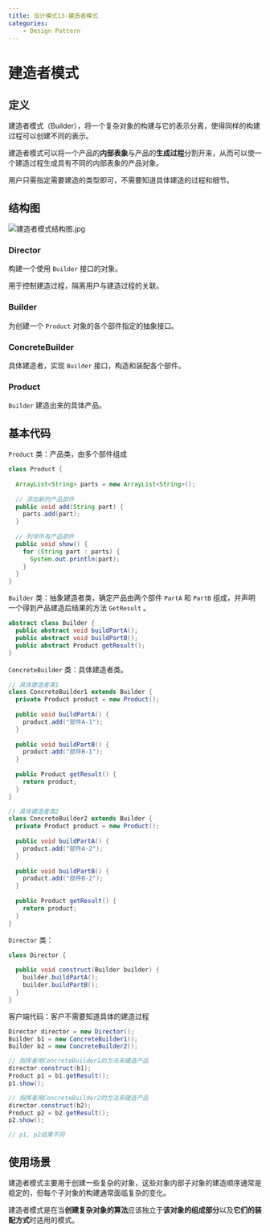 ```yaml
---
title: 设计模式13-建造者模式
categories:
	- Design Pattern
---
```


# 建造者模式

## 定义

建造者模式（Builder），将一个复杂对象的构建与它的表示分离，使得同样的构建过程可以创建不同的表示。

建造者模式可以将一个产品的**内部表象**与产品的**生成过程**分割开来，从而可以使一个建造过程生成具有不同的内部表象的产品对象。

用户只需指定需要建造的类型即可，不需要知道具体建造的过程和细节。

## 结构图

![建造者模式结构图.jpg](https://s2.loli.net/2023/10/10/9L64AUgXlocTGOB.jpg)

### Director

构建一个使用 `Builder` 接口的对象。

用于控制建造过程，隔离用户与建造过程的关联。

### Builder

为创建一个 `Product` 对象的各个部件指定的抽象接口。

### ConcreteBuilder

具体建造者，实现 `Builder` 接口，构造和装配各个部件。

### Product

`Builder` 建造出来的具体产品。

## 基本代码

`Product` 类：产品类，由多个部件组成

```java
class Product {
  
  ArrayList<String> parts = new ArrayList<String>();
  
  // 添加新的产品部件
  public void add(String part) {
    parts.add(part);
  }
  
  // 列举所有产品部件
  public void show() {
    for (String part : parts) {
      System.out.println(part);
    }
  }
}
```

`Builder` 类：抽象建造者类，确定产品由两个部件 `PartA` 和 `PartB` 组成，并声明一个得到产品建造后结果的方法 `GetResult` 。

```java
abstract class Builder {
  public abstract void buildPartA();
  public abstract void buildPartB();
  public abstract Product getResult();
}
```

`ConcreteBuilder` 类：具体建造者类。

```java
// 具体建造者类1
class ConcreteBuilder1 extends Builder {
  private Product product = new Product();
  
  public void buildPartA() {
    product.add("部件A-1");
  }
  
  public void buildPartB() {
    product.add("部件B-1");
  }
  
  public Product getResult() {
    return product;
  }
}

// 具体建造者类2
class ConcreteBuilder2 extends Builder {
  private Product product = new Product();
  
  public void buildPartA() {
    product.add("部件A-2");
  }
  
  public void buildPartB() {
    product.add("部件B-2");
  }
  
  public Product getResult() {
    return product;
  }
}
```

`Director` 类：

```java
class Director {
  
  public void construct(Builder builder) {
    builder.buildPartA();
    builder.buildPartB();
  }
}
```

客户端代码：客户不需要知道具体的建造过程

```java
Director director = new Director();
Builder b1 = new ConcreteBuilder1();
Builder b2 = new ConcreteBuilder2();

// 指挥者用ConcreteBuilder1的方法来建造产品
director.construct(b1);
Product p1 = b1.getResult();
p1.show();

// 指挥者用ConcreteBuilder2的方法来建造产品
director.construct(b2);
Product p2 = b2.getResult();
p2.show();

// p1, p2结果不同
```



## 使用场景

建造者模式主要用于创建一些复杂的对象，这些对象内部子对象的建造顺序通常是稳定的，但每个子对象的构建通常面临复杂的变化。

建造者模式是在当**创建复杂对象的算法**应该独立于**该对象的组成部分**以及**它们的装配方式**时适用的模式。

